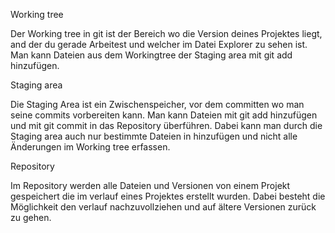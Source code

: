 Working tree

Der Working tree in git ist der Bereich wo die Version deines Projektes liegt, and der du gerade Arbeitest und welcher im Datei Explorer zu sehen ist. Man kann Dateien aus dem Workingtree der Staging area mit git add hinzufügen.

Staging area

Die Staging Area ist ein Zwischenspeicher, vor dem committen wo man seine commits vorbereiten kann. Man kann Dateien mit git add hinzufügen und mit git commit in das Repository überführen. Dabei kann man durch die Staging area auch nur bestimmte Dateien in hinzufügen und nicht alle Änderungen im Working tree erfassen.  

Repository

Im Repository werden alle Dateien und Versionen von einem Projekt gespeichert die im verlauf eines Projektes erstellt wurden. Dabei besteht die Möglichkeit den verlauf nachzuvollziehen und auf ältere Versionen zurück zu gehen.